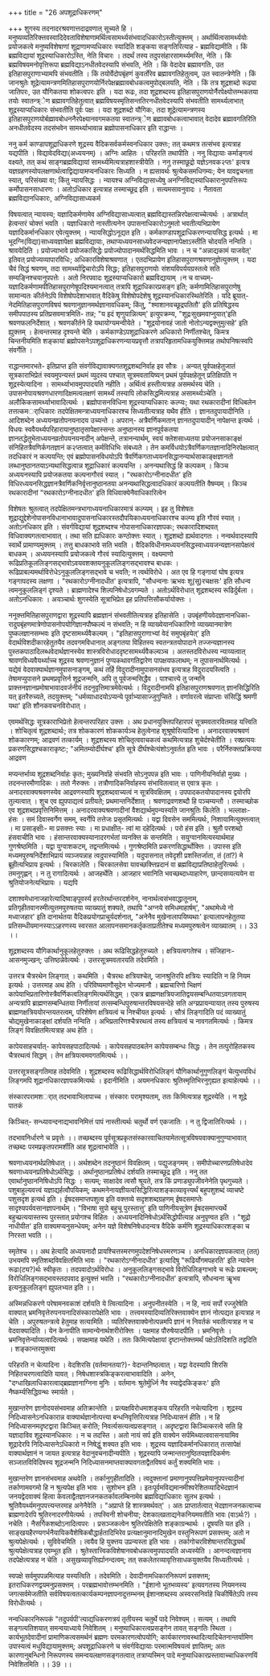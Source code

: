 +++
title = "26 अपशूद्राधिकरणम्"

+++
शुगस्य तदनादरश्रवणात्तदाद्रवणात् सूच्यते हि । मनुष्यव्यतिरिक्त्तवस्वादिदेवताविशेषाणामर्थित्वसामर्थ्यसंभवादधिकारोऽस्तीत्युक्त्तम् । अर्थार्थित्वसामर्थ्ययोः प्रयोजकत्वे मनुष्यविशेषाणां शूद्राणामप्यधिकारः स्यादिति शङ्कया सङ्गतिरित्याह - ब्रह्मविद्यामीति । किं ब्रह्मविद्यायां शूद्रस्याधिकारोऽस्ति, नेति विचारः । तदर्थं तस्य तदुपसंहारसामर्थ्यमस्ति, नेति । किं ब्रह्मविषयमनोवृत्तिरूपा ब्रह्मविद्याऽनधीतवेदस्यापि संभवति, नेति । किं वेदादेव ब्रह्मावगतिः, उत इतिहासपुराणाभ्यामपि संभवतीति । किं तयोर्वेदोपबृंहणं कुवर्तोरेव ब्रह्मावगतिहेतुत्वम्, उत स्वातन्त्रेणेति । किं जानश्रुतेः शूद्रेत्यामन्त्रणमितिहासपुराणयोर्निरपेक्षब्रह्मावबोधकत्वमुपोद्बलयति, नेति । किं तत्र शूद्रशब्दो रूढ्या जातिपरः, उत यौगिकतया शोकत्वपरः इति । यदा रूढः, तदा शूद्रशब्दस्य इतिहासपुराणयोर्नैरपेक्ष्योत्तम्भकतया तयोः स्वातन्त्र्ेण ब्रह्मावगतिहेतुत्वात् ब्रह्मविषयस्मृतिसन्ततिरनधीतवेदस्यापि संभवतीति सामर्थ्यलाभात् शूद्रस्याप्यधिकारः संभवतीति पूर्वः पक्षः । यदा शूद्रशब्दो यौगिकः, तदा शूद्रेत्यामन्त्रणस्य इतिहासपुराणयोर्बह्मावबोधननैरपेक्ष्यानवगमकतया स्वातन्त्र्ेण ब्रह्मावबोधकत्वाभावात् वेदादेव ब्रह्मावगतिरिति अनधीतवेदस्य तदसंभवेन सामर्थ्याभावान्न ब्रह्मोपासनाधिकार इति राद्धान्तः ।

ननु कर्म काण्डापशूद्राधिकरणे शूद्रस्य वैदिकसर्वकर्मस्वनधिकार उक्त्तः; तत् कथमत्र तत्संभव इत्यत्राह यद्यपीति । विद्यावेदविद्या(अध्ययनम्) । अग्निः आहितः । परिहरति तथापीति । ननु विद्यायाः कर्माङ्गत्वं वक्ष्यते, तत् कथं साङ्गब्रह्मविद्यायां सामर्थ्यमित्यत्राहशास्त्रीयेति । ननु तस्माछूद्रो यज्ञेऽनवक२प्तः' इत्यत्र यज्ञग्रहणस्योपलक्षणार्थत्वाद्विद्यायामप्यनधिकारः सिध्यति । न ह्यसावर्थः श्रुत्येकसमधिगम्यः; येन यावद्वचनता स्यात्, परिसंख्या वा; किंतु न्यायसिद्धः । न्यायश्च अग्निविद्यासाध्येषु अनग्निविद्यस्याधिकारानुपपत्तिरूपः कर्मोपासनसाधारणः । अतोऽधिकार इत्यत्राह तस्माच्छूद्र इति । सत्यमसावनुवादः । नैतावता ब्रह्मविद्यानधिकारः, अग्निविद्यासाध्यकर्म

विषयत्वात् न्यायस्य; यज्ञादिकर्मणामेव अग्निविद्यासाध्यत्वात् ब्रह्मविद्यास्तन्निरपेक्षत्वाच्चेत्यर्थः । अत्रार्थात् हेत्वन्तरं चोक्त्तं भवति । यज्ञाधिकारो नास्तीत्यनेन उपासनाधिकारोऽनुमतो भवतीत्यभिप्रायेण यज्ञादिकर्मानधिकार एवेत्युक्त्तम् । न्यायसिद्धोऽनूद्यत इति । कर्मकाण्डापशूद्राधिकरणन्यायसिद्ध इत्यर्थः । मा भूदग्नि(विद्या)साध्ययज्ञापेक्षा ब्रह्मविद्यायाः, तथाप्यध्ययनसाध्यवेदजन्यज्ञानापेक्षाऽस्तीति चोदयति नन्विति । श्रावयेदिति । प्रयोज्याभावे प्रयोजकासिद्धेः प्रयोज्योपादानमर्थसिद्धमिति भावः । न च "अन्नाद्यकामं याजयेत्' इतिवत् प्रयोज्यव्यापारविधिः; अधिकारविशेषाश्रवणात् । एतदभिप्रायेण इतिहासपुराणश्रवणानुज्ञेत्युक्त्तम् । यदा चैवं सिद्धं श्रवणम्, तदा सामर्थ्याद्विचारोऽपि सिद्धः; इतिहासपुराणयोः संशयविपर्ययग्रस्तत्वे सति सम्यङ्निश्चयानुपपत्तेः । अतो निरपवादः शूद्रस्याप्यधिकारो ब्रह्मविद्यायाम् ।न च वाच्यम्- यज्ञादिकर्मणामपीतिहासपुराणेषूपदिश्यमानत्वात् तत्रापि शूद्राधिकारप्रसङ्ग इति; कर्मणामितिहासपुराणेषु सामान्यतः कीर्तनेऽपि विशेषोपदेशाभावात् वैदिकेषु विशेषोपदेशेषु शूद्रस्यानधिकारस्थितेरिति । यदि ब्रूयात्- नेदमितिहासपुराणविषयं श्रवणानुज्ञानमर्थज्ञानावधिकम्; किंतु, "श्माशानवच्छूद्रपतितौ' इति प्रतिषिद्धस्य समीपपाठस्य प्रतिप्रसवमात्रमिति- तन्न; "य इदं शृणुयान्नित्यम्' इत्युपक्रम्य, "शूद्रःसुखमवाप्नुयात्'इति श्रवणफलनिर्देशात् । श्रवणकीर्तने हि यथायोग्यमन्वीयेते । "शूद्रयोनावहं जातो नोतोऽन्यद्वक्त्तुमुत्सहे' इति ह्युक्त्तम् । हेत्वन्तरमाह दृश्यन्ते चेति । कर्मकाण्डेऽपशूद्राधिकरणे अधिकारो निर्णीतश्चेत्, किमत्र चिन्तनीयमिति शङ्कायां ब्रह्मोपसनेऽपशूद्राधिकरणन्यायप्रवृत्तौ तत्रापरिहृतामधिकयुक्त्तिमाह तथोपनिषत्स्वपि संवर्गेति ।

राद्धान्तमारभते- इतिप्राप्त इति संवर्गविद्यावाक्यगतशूद्रशब्दनिर्वाह इव सौत्रः । अन्यत् पूर्वपक्षहेतुजातं सूत्रकाराभिप्रेतं स्वयमुपन्यस्तं प्रथमं व्युदस्य पश्चात् सूत्रमवतायिष्यन् प्रथमं पूर्वपक्षहेतून् प्रतिक्षिपति न शूद्रस्येत्यादिना । सामर्थ्याभावमुपपादयति नहीति । अर्थित्वं हस्तीत्यत्राह असमर्थस्य चेति । उपासनोपायश्रवणधारणादिक्षमत्वलक्षणं सामर्थ्यं तस्यापि लोकसिद्धमित्यत्राह असामर्थ्यञ्चेति । अलौकिकसामर्थ्याभावादित्यर्थः । ब्रह्मोपासनविधिना शूद्रस्याप्यधिकारः कल्प्यः; यथा रथकारादीनां विधिबलेन तत्तत्कमर्ाधिकारः तदपेक्षितमन्त्राध्ययनाधिकारश्च सिध्यतीत्यत्राह यथैव हीति । ज्ञानतदुपायादीनिति । आदिशब्देन अध्ययनव्रतोपनयनादय उच्यन्ते । अपरान्- अत्रैवर्णिकमतान् ज्ञानतदुपायादीन् नापेक्षन्त इत्यर्थः । विधयः स्ववैयर्थ्यपरिहारायानुष्ठातृसापेक्षास्सन्तः अनुष्ठानस्य ज्ञानपूर्वकतया ज्ञानतद्धेतुभेताध्ययनव्रतोपयनयनादीन् अपेक्षन्ते, तत्रानन्यार्थम्, स्वयं क्लेशसाध्यतया प्रयोजनसाकाङ्क्षं संनिहितत्रैवणिर्कगतज्ञानं क२प्तत्वात् कर्मविधिभिः संबध्यते । तेन कमर्विधयोऽत्रैवर्णिकगतज्ञानादिनिरपेक्षत्वात् तदधिकारं न कल्पयन्ति; एवं ब्रह्मोपासनविधयोऽपि त्रैवर्णिकगताध्ययनसिद्धानन्यार्थसाकाङ्क्षज्ञानतो लब्धानुष्ठानतयाऽन्यथासिद्धत्वान्न शूद्राधिकारं कल्पयन्ति । अनन्यथासिद्धं हि कल्पकम् । किञ्च अध्ययनस्यापि प्रयोजकतया कल्पनागौरवं स्यात् । "रथकारोऽग्नीनादधीत' इति विधिरध्ययनसिद्धज्ञानत्रैवर्णिकनिर्वृत्तानुष्ठानतया अनन्यथासिद्धत्वादधिकारं कल्पयतीति वैषम्यम् । किञ्च रथकारादीनां "रथकारोऽग्नीनादधीत' इति विधिवाक्येनैवाधिकारित्वेन

विशेषतः श्रुतत्वात् तदपेक्षितमन्त्रभागाध्ययनाधिकारमात्रं कल्प्यम् । इह तु विशेषतः शूद्राद्युद्देशेनोपासनविधानाभावादुपासनाधिकारस्तदौपयिकाध्ययनाधिकारश्च कल्प्य इति गौरवं स्यात् । अतोऽनधिकार इति । संवर्गविद्यायां शूद्रशब्दश्च नोपासनाधिकारज्ञापकः; रथकारादिशब्दवत् विधिवाक्यगतत्वाभावात् । तथा सति ह्यधिकारः कण्ठोक्त्तः स्यात् । शूद्रशब्दो ह्यर्थवादगतः । नन्वर्थवादस्यापि स्वार्थे प्रामाण्यमुक्त्तम् । तत्तु बाधकाभावे सति भवति । वैदिकविधीनामध्ययनसिद्धस्वाध्ययजन्यज्ञानसापेक्षत्वं बाधकम् । अध्ययनस्यापि प्रयोजकत्वे गौरवं स्यादित्युक्त्तम् । वक्ष्यमाणो रूढिप्रतिकूललिङ्गसद्भावोऽवयवशक्तयनुकूललिङ्गसद्भावश्च बाधकः । रूढिप्राबल्यमर्थाविरोधेऽनुकूललिङ्गसद्भावे च भवति; न त्वर्थविरोधे । अत एव हि गङ्गायां घोष इत्यत्र गङ्गापदस्य लक्षणा । "रथकारोऽग्नीनादधीत' इत्यत्रापि, "सौधन्वनाः ऋभवः शू(सू)रचक्षसः' इति सौधन्व त्वमनुकूललिङ्गं दृश्यते । ब्राह्मणादेश्च शिल्पनिषेधोऽवगम्यते । अतोऽर्थविरोधात् शूद्रशब्दस्य रूढिर्दुर्बला । अतोऽनधिकारः । अयञ्चार्थः शुगस्येति सूत्राभिप्रेत इह प्रतिपत्तिसौकर्यायोक्त्तः ।

ननूक्त्तमितिहासपुराणद्वारा शूद्रस्यापि ब्रह्मज्ञानं संभवतीतित्यत्राह इतिहासेति । उपबृंहणीयवेदज्ञानानधिका-रादुपबृंहणमात्रेणोपासनोपयोगिज्ञानपौष्कल्यं न संभवति; न हि व्याख्येयानधिकारिणो व्याख्यानमात्रेण पुष्कलज्ञानसम्भवः इति दृष्टसामर्थ्यवैकल्यम् । "इतिहासपुराणाभ्यां वेदं समुपबृंहयेत्' इति वेदार्थविशदीकारहेतुतयैव तदवगमविधानात् अङ्गतया विहितस्य स्वतन्त्रतयोपादाने तज्जन्यज्ञानस्य पुस्तकपाठादिलब्धवेदार्थज्ञानस्येव शास्त्रविरोधाददृष्टसामर्थ्यवैकल्यञ्च । अतस्तदविरोधस्य न्याय्यत्वात् श्रावणविध्यवैयर्थ्याच्च शूद्रस्य श्रवणानुज्ञानं पुण्यकथावगतिद्वारेण पापक्षयफलाथम्; न तूपासनार्थमित्यर्थः । यद्येवं वेदवाक्यार्थज्ञानमुपासनाङ्गम्, कथं तर्हि विदुरादीनामुपासनसंभव इत्यत्राह विदुरादयस्त्विति । तेषामप्युपासने प्रथमप्रवृत्तिर्न शूद्रजन्मनि, अपि तु पूर्वजन्मसिद्धैव । पाश्चात्त्ये तु जन्मनि प्राक्त्तनज्ञानप्रमोषाभावादवर्जनीयं तदनुवृत्तिमात्रमेवेत्यर्थः । विदुरादीनामपि इतिहासपुराणश्रवणात् ज्ञानसिद्धिरिति यत् इतरैरुच्यते, तदयुक्त्तम्; "धर्मव्याधादयोऽप्यन्ये पूर्वाभ्यासाज्जुगुप्सिते । वर्णावरत्वे संप्राप्ताः संसिद्धिं श्रमणी यथा' इति शौनकवचनविरोधात् ।

एवमर्थसिद्धः सूत्रकाराभिप्रेतो हेत्वन्तरपरिहार उक्त्तः । अथ प्रधानयुक्त्तिपरिहारपरं सूत्रमवतारवितमाह यत्त्विति । शोचितृत्वं शूद्रशब्दार्थः; तत्र शोककारणं शोककार्यञ्च हेतुत्वेनाह शूश्रूषोरित्यादिना । अनादरवाक्यश्रवणं शोककारणम्; आद्रवणं तत्कार्यम् । शूद्रशब्दस्य शोचितृत्ववाचकत्वं कथमित्यत्राह शुचेर्दश्चेतीति । रक्प्रत्ययः प्रकरणसिद्धश्चकाराकृष्टः; "अमितम्योर्दीर्घश्च' इति सूत्रे दीर्घश्चेत्यंशोऽनुवर्तत इति भावः । परैर्निरुक्त्तप्रक्रियया आद्रवण

मप्यन्तर्भाव्य शूद्रशब्दनिर्वाहः कृतः; मुख्यनिर्वाहे संभवति सोऽनुपपन्न इति भावः । पाणिनीयनिर्वाहो मुख्यः । तदनन्तरमौणादिकः । ततो नैरुक्त्तः । तत्रौणादिकनिर्वाहस्य संभावितत्वात् स एवात्र कृतः । अनादरवाक्यश्रवणस्येव आद्रवणस्यापि शूद्रशब्दवाच्यत्वं न सूत्रविवक्षितम् । उपपादकतयोपादानस्य द्वयोरपि तुल्यत्वात् । शुच एव ह्युपपाद्यत्वं प्रतीयते; प्रथमान्तनिर्देशात् । श्रवणाद्रवणशब्दौ हि पञ्चम्यन्तौ । तस्माच्छोक एव शूद्रशब्दप्रवृत्तिनिमित्तम् । अनादरवाक्यश्रवणादीनां वैशद्यार्थमुपन्यस्यति जानश्रुतिः किलेति । भल्लाक्षः- हंसः । समं दिवास्वर्गेण समम्, स्वर्गेपि तत्तेजः प्रसृतमित्यर्थः । यद्वा दिवसेन सममित्यर्थः, निशायामित्युक्त्तत्वात् । मा प्रसाङ्क्षीः- मा प्रसक्त्तः स्याः । मा प्रधाक्षीत्- त्वां मा दहेदित्यर्थः । परो हंस इति । श्रुतौ परशब्दो हंसवाचीति भावः । हंसान्तरवाक्यस्यानादरगर्भतां व्यनक्त्ति कं सन्तमिति । सयुग्वानमित्यस्यार्थमाह गुणश्रेष्ठमिति । यद्वा युग्वाशकटम्, तद्वन्तमित्यर्थः । गुणश्रेष्ठमिति प्रकरणसिद्धार्थोक्त्तिः । उपास्स इति मध्यमपुरुषनिर्देशाभिप्रायं व्यञ्जयन्नाह त्वदुपास्यामिति । यदुपासनात् तवेदृशी प्रशस्तिर्जाता, तं (तां?) मे ब्रूहीत्यभिप्राय इत्यर्थः । चिरकालेति । चिरकालसेवा यावच्छक्त्तिप्रदानं वा ब्रह्मविद्याप्रतिष्ठाहेतुरित्यर्थः । तमनुगृह्णन् । न तु रागादित्यर्थः । आजहर्थेति । आजहार भवानिति भवच्छब्दाध्याहारेण, छान्दसव्यत्ययेन वा श्रुतियोजनेत्यभिप्रायः । यद्यपि

दशाश्वमेधानाजहारेत्यादिष्वाङ्पूवर्स्य हरतेरर्थान्तरदर्शनेन, नानार्थत्वसंभवाद्धातूनाम्, प्रतिगृहीतवानस्मीत्युत्तमपुरुषतया व्याख्यातुं शक्यते, तथापि "अग्नये समिधमाहार्षम्', "अथामेध्ये नो मध्वाजहार' इति दानार्थतया वैदिकप्रयोगप्राचुर्यदर्शनात्, "अनेनैव मुखेनालापयिष्यथाः' इत्यालापनहेतुतया प्रतिसम्धीयमानस्याऽऽहरणस्य स्वरसत आलापनसमानकर्तृकताप्रतीतेश्च मध्यमपुरुषत्वेन व्याख्यातम् ।। 33 ।।

शूद्रशब्दस्य यौगिकार्थानुकूलहेतुरुक्त्तः । अथ रूढिसिद्धहेतुरुच्यते । क्षत्रियत्वगतेश्च । संजिहानः- आसनमुज्खन्; उत्तिष्ठन्नेवेत्यर्थः । उत्तरसूत्रमवतारयति तदेवमिति ।

उत्तरत्र चैत्ररथेन लिङ्गात् । कथमिति । चैत्ररथः क्षत्रियश्चेत्, जानश्रुतिरपि क्षत्रियः स्यादिति न हि नियम इत्यर्थः । उत्तरमाह अथ हेति । परिविष्यमाणौसूदेन भोज्यमानौ । ब्रह्मचारिणो भिक्षणं कापेयाभिप्रतारिणोस्त्रैवर्णिकत्वलिङ्गमित्यर्थसिद्धम् । एकत्र ब्राह्मणक्षत्रियजातिद्वयसम्बन्धितयाऽवगतायाम् अन्यत्रापि ब्राह्मणसम्बन्धितया निर्णीतायां तत्सम्बन्धिपुरुषान्तरविषयसन्देहे सति अग्य्रप्रायन्यायात् तस्य पुरुषस्य ब्राह्मणक्षत्रिययोरन्तयतरत्वम्, परिशेषेण क्षत्रियत्वं च निश्चीयत इत्यर्थः । सौत्रं लिङ्गादिति पदं व्याख्यातुं चोद्यमुखेनाकाङ्क्षां दर्शयति नन्विति । अभिप्रतारिणश्चैत्ररथत्वं तस्य क्षत्रियत्वं च नावगतमित्यर्थः । किमत्र लिङ्गं विवक्षितमित्यत्राह अथ हेति ।

कापेयसाहचर्यात्- कापेयसहपाठादित्यर्थः । कापेयसहपाठबलेन कापेयसम्बन्धः सिद्धः । तेन तत्पुरोहितकस्य चैत्ररथत्वं सिद्धम् । तेन क्षत्रियत्वमवगतमित्यर्थः ।।

उत्तरसूत्रसङ्गतिमाह तदेवमिति । शूद्रशब्दस्य रूढिसिद्धार्थविरोधिलिङ्गं यौगिकार्थानुगुणलिङ्गं चेत्युभयविधं लिङ्गमपि शूद्रानधिकारज्ञापकमित्यर्थः । इदानीमिति । अयमनधिकारः श्रुतिस्मृतिभिरनुगृह्यत इत्याहेत्यर्थः ।।

संस्कारपरामशर्ात् तदभावाभिलापाच्च । संस्कारः परामृश्यताम्, ततः किमित्यत्राह शूद्रस्येति । न शूद्रे पातकं

किञ्चित्- सन्ध्यावन्दनाद्यभावनिमित्तं पापं नास्तीत्यर्थः चतुर्थो वर्ण एकजातिः । न तु द्विजातिरित्यर्थः ।।

तदभावनिर्धारणे च प्रवृत्तेः ।। तच्छब्दस्य पूर्वसूत्रप्रकृतसंस्कारवाचितयामेतत्सूत्रविषयवाक्यानुगुण्याभावात् तच्छब्दः परमप्रकृतपरामर्शीति आह शूद्रत्वाभावेति ।।

श्रवणाध्ययनार्थप्रतिषेधात् ।। अर्थशब्देन तदनुष्ठानं विवक्षितम् । पद्युजङ्गमम् । समीपोच्चारणप्रतिषेधादेव श्रवणाध्ययनप्रतिषेधोऽर्थसिद्धः । अर्थानुष्ठानप्रतिषेधं दर्शयति तस्माच्छूद्र इति । ननु तत एवार्थानुष्ठाननिषिधोऽपि सिद्धः । सत्यम्; साक्षादेव त्वसौ श्रूयते, तत्र किं प्रणाड्युपजीवनेनेति पृथगुच्यते । पशुबाहुल्यवत्त्वं यज्ञाद्यर्हत्वौपयिकम्; कथमनेनायज्ञीयत्वसिद्धिरित्याशङ्काव्यावृत्त्यर्थं बहुपशुशब्दं व्याचष्टे पशुसदृश इत्यर्थ इति । ईषदसमाप्तपशुत्व इति वक्त्तव्ये सदृशशब्दग्रहणम् ईषदसमाप्तेः सादृश्यपर्यवसानज्ञापनार्थम् । "विभाषा सुपो बहुचू पुरस्तात्तु' इति पाणिनीयसूत्रेण ईषदसमाप्त्यर्थे बहुच्प्रत्ययास्तस्य पुरस्तात् प्रयोगश्च विहितः । अध्ययनादिनिषेधोऽर्थसिद्धोपीत्याह अनुपृण्वत इति । "शूद्रो नाधीयीत' इति वाक्यमप्यनुसन्धेयम्; अनेन यज्ञे विशेषनिषेधादन्यत्र वैदिके कर्मणि शूद्रस्याधिकारशङ्का च निरस्ता भवति ।।

स्मृतेश्च ।। अथ हेत्यादि अध्ययनादौ प्रायश्चित्तस्मरणमुपदेशनिषेधस्मरणञ्च । अनधिकारज्ञापकत्वात् (तत्) उभयमपि स्मृतिशब्दविवक्षितमिति भावः । "रथकारोऽग्नीनादधीत' इत्यादिषु "रूढिर्योगमपहरति' इति न्यायेन रूढा(ट्य?)र्थः स्वीकृतः । तदपवादोऽर्थविरोधः । अनुकूललिङ्गसद्भावे विरोधिलिङ्गाभावे च रूढेः प्राबल्यम्; विरोधिलिङ्गसद्भावस्तदपवाद इत्युक्त्तं भवति । "रथकारोऽग्नीनादधीत' इत्यत्रापि, सौधन्वना ऋॄभव इत्यनुकूललिङ्गं ह्युपलभ्यत इति ।।

अस्मिन्नधिकरणे परेषामनवकाशं दर्शयति ये त्वित्यादिना । अनुपनीतस्येति । न हि, नायं सर्पो रज्जुरेषेति वाक्यात् भ्रमनिवृत्तेरुपनयनादिसंस्कारापेक्षेति भावः । तत्त्वमस्यादिव्यतिरिक्त्तवाक्येन ज्ञानं नोत्पद्यत इत्यत्राह न चेति । अपुरुषतन्त्रत्वे हेतुमाह सत्यामिति । व्यतिरिक्त्तवाक्येनोत्पन्नमपि ज्ञानं न निवर्तकं भवतीत्यत्राह न च वेदवाक्यादिति । येन केनापीति सामान्येनार्थशरीरोक्त्तिः । पक्षमाह पौरुषेयादपीति । भ्रमनिवृत्तेः । भ्रमनिवृत्तेर्न्याय्यत्वादित्यर्थः । सपक्षमाह यथेति । ततः किमित्यपेक्षायां दृष्टान्तोक्त्तमर्थं पक्षेऽतिदिशति तद्वदिति । शङ्कान्तरमुक्त्वा

परिहरति न चेत्यादिना । वेदशिरसि (वर्तमानतया?)- वेदान्तनिष्ठत्वात् । यद्वा वेदस्यापि शिरसि निहितचरणत्वादिति यावत् । निषेधशास्त्रकिङ्करत्वाभावादिति । अनेन, "दग्धाखिलाधिकारत्वाद्ब्रह्मज्ञानाग्निना मुनिः । वर्तमानः श्रुतेर्मुर्ध्नि नैव स्याद्वेदकिङ्करः' इति नैष्कर्म्यसिद्धिग्रन्थः स्मार्यते ।

मुखान्तरेण ज्ञानोदयसंभवमाह अतिक्रान्तेति । प्रत्यक्षविरोधमाशङ्कय परिहरति नचेत्यादिना । शूद्रस्य निदिध्यासनेऽनधिकारान्न वाक्यार्थज्ञानोत्पत्त्या बन्धनिवृत्तिरित्यत्राह निदिध्यासनं हीति । न हि निदिध्यासनमदृष्टद्वारा किञ्चित् करोति; निवर्त्यसत्यत्वप्रसङ्गात् । अदृष्टद्वारा किञ्चित्करत्वे सति हि यज्ञादाविव शूद्रस्यानधिकारः । न च तदस्ति । अतो नायं सर्प इति वाक्येन सर्पमिथ्यात्ववासनायामिव शूद्रादेरपि निदिध्यासनेऽधिकारो न निषेद्धुं शक्यत इति भावः । शूद्रस्य यज्ञादिकर्मानधिकारात् तत्सापेक्षं वाक्यार्थज्ञानं न जायत इत्यत्राह वेदानुवचनादीन्यपीति । शूद्रस्यापि जन्मान्तरानुष्ठितयज्ञादिकर्मणः सञ्जातविविदिषस्य शूद्रजन्मनि निदिध्यासनमाप्तवाक्यावगताद्वैतविषयं कर्तुं शक्यमिति भावः ।

मुखान्तरेण ज्ञानसंभवमाह अथवेति । तर्कानुगृहीतादिति । त्वदुक्त्तानां प्रमाणानुपपत्तिप्रमेयानुपपत्त्यादीनां तर्काणामवगमो हि न श्रुत्यपेक्ष इति भावः । सुशोभन इति । इतःपूर्वमविद्यमानमीश्वरेशितव्यादिभेदज्ञानं जनयद्वेदवाक्यं हित्वा केवलाद्वैतज्ञानजनकतर्कावलम्बिनामेव ब्रह्मविद्याधिकारः सुलभ इत्यर्थः । श्रुतिवैयर्थ्यमनुपपत्त्यन्तरमाह अनेनैवेति । "अप्राप्ते हि शास्त्रमर्थवत्' । अतः प्राप्तार्तत्वात् भेदज्ञानजनकत्वाच्च ब्राह्मणादेरपि श्रुतिरनादरणीयेत्यर्थः । तपस्विनी शोचनीया; देशकालव्रताद्यनेकनियमवतीति भावः (वाऽर्थः?) । नचेति । नैसर्गिकशब्दोऽनादित्वपरः । प्रसञ्जकत्वेन श्रुतिरपेक्षितेति शङ्काग्रन्थार्थः । दूषयति यत इति । साङ्खयहैरण्यगर्भनैयायिकवैशेषिकबौद्धार्हतादिभिरेव प्रत्यक्षानुमानादिमुखेन वस्तुनिरूपणं प्रसक्त्तम्; अतो न श्रुत्यपेक्षेत्यर्थः । सुविवेचमिति । त्वयैव हि युक्त्तय उप्रन्यस्ता इति भावः । तर्कागोचरविशेषान्तरसिद्ध्यर्थं श्रुत्यपेक्षेत्यत्राह एवम्भूत इति । श्रुतेस्तात्त्विकविशेषानवबोधकत्वमुपपादयति अध्यस्येति । आनन्दत्वज्ञानाय तदपेक्षेत्यत्राह न चेति । असुखव्यावृत्तिर्ह्यानन्दत्वम्; तत् सकलेतरव्यावृत्तिसाधकयुक्तयैव सिध्यतीत्यर्थः ।

स्वपक्षे सर्वमुपपन्नमित्याह यस्यत्विति । तदेवमिति । देवादीनामधिकारनिरूपणं प्रसक्त्तम्; इतराधिकरणद्वयमनुप्रसक्त्तम् । परब्रह्मभावोत्तम्भनमिति । "ईशानो भूतभव्यस्य' इत्यवगतस्य नियमनस्य जगत्सर्वमेजतीति सर्वविषयत्वतत्कार्यकम्पनज्ञापनादुत्तम्भनम् ईशानशब्दस्य अस्वरसनिर्वाहे चिकीर्षितेऽपि तस्य विरोधीत्यर्थः ।

नन्वधिकारनिरूपकं "तदुपर्यपी'त्याद्यधिकरणत्रयं तृतीयस्य चतुर्थे पादे निवेश्यम् । सत्यम् । तथापि सङ्गत्यतिशयात् समन्वयाध्याये निवेशितम् । मनुष्याधिकारत्वप्रसङ्गेन तावत् सङ्गतिः स्थिता । कार्यभूतदेवादीनां प्रामाणिकत्वसमर्थनं ब्रह्मणः परमकारणत्वोपयोगि; कार्यकारणावस्थादित्यादिचेतनान्तर्यामिण उपास्यत्वं मधुविद्यायामुक्त्तम्; अपशूद्राधिकरणे च संवर्गविद्यायाः परमात्मविषयत्वं ज्ञापितम्; अतः कारणानुबन्धिनो निरूपणस्य समन्वयलक्षणसङ्गतत्वात् तत्राप्यस्मिन् पादे मनुष्याधिकारप्रस्तावाच्चाधिकरणयिं निवेशितमिति ।। 39 ।।

